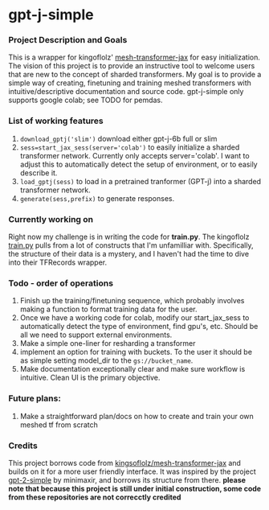 # gpt-j-simple
 
### Project Description and Goals
This is a wrapper for kingoflolz' [mesh-transformer-jax](https://github.com/kingoflolz/mesh-transformer-jax) for easy initialization. The vision of this project is to provide an instructive tool to welcome users that are new to the concept of sharded transformers. My goal is to provide a simple way of creating, finetuning and training meshed transformers with intuitive/descriptive documentation and source code. gpt-j-simple only supports google colab; see TODO for pemdas.
 
### List of working features
1. `download_gptj('slim')` download either gpt-j-6b full or slim
2. `sess=start_jax_sess(server='colab')` to easily initialize a sharded transformer network. Currently only accepts server='colab'. I want to adjust this to automatically detect the setup of environment, or to easily describe it.
3. `load_gptj(sess)` to load in a pretrained tranformer (GPT-j) into a sharded transformer network.
4. `generate(sess,prefix)` to generate responses.

### Currently working on
Right now my challenge is in writing the code for **train.py**. The kingoflolz [train.py](https://github.com/kingoflolz/mesh-transformer-jax/blob/8d26cd8cf9cc7e64a7ac18ecbe4a382ffd399691/train.py "mesh-transformer-jax/train.py") pulls from a lot of constructs that I'm unfamilliar with. Specifically, the structure of their data is a mystery, and I haven't had the time to dive into their TFRecords wrapper.

### Todo - order of operations
1. Finish up the training/finetuning sequence, which probably involves making a function to format training data for the user.
2. Once we have a working code for colab, modify our start_jax_sess to automatically detect the type of environment, find gpu's, etc. Should be all we need to support external environments.
3. Make a simple one-liner for resharding a transformer
4. implement an option for training with buckets. To the user it should be as simple setting model_dir to the `gs://bucket_name`.
5. Make documentation exceptionally clear and make sure workflow is intuitive. Clean UI is the primary objective.

### Future plans:
1. Make a straightforward plan/docs on how to create and train your own meshed tf from scratch

### Credits
This project borrows code from [kingsoflolz/mesh-transformer-jax](https://github.com/kingoflolz/mesh-transformer-jax/) and builds on it for a more user friendly interface.
It was inspired by the project [gpt-2-simple](https://github.com/minimaxir/gpt-2-simple) by minimaxir, and borrows its structure from there.
**please note that because this project is still under initial construction, some code from these repositories are not correcctly credited**
